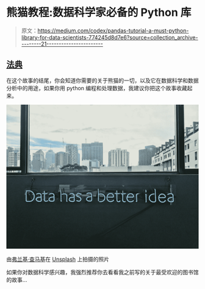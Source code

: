 # 熊猫教程:数据科学家必备的 Python 库

> 原文：<https://medium.com/codex/pandas-tutorial-a-must-python-library-for-data-scientists-774245d8d7e6?source=collection_archive---------21----------------------->

## [法典](http://medium.com/codex)

在这个故事的结尾，你会知道你需要的关于熊猫的一切，以及它在数据科学和数据分析中的用途，如果你用 python 编程和处理数据，我建议你把这个故事收藏起来。

![](img/8a45e801517c659240ed610ef13e80a3.png)

由[弗兰基·查马基](https://unsplash.com/@franki?utm_source=medium&utm_medium=referral)在 [Unsplash](https://unsplash.com?utm_source=medium&utm_medium=referral) 上拍摄的照片

如果你对数据科学感兴趣，我强烈推荐你去看看我之前写的关于最受欢迎的图书馆的故事…